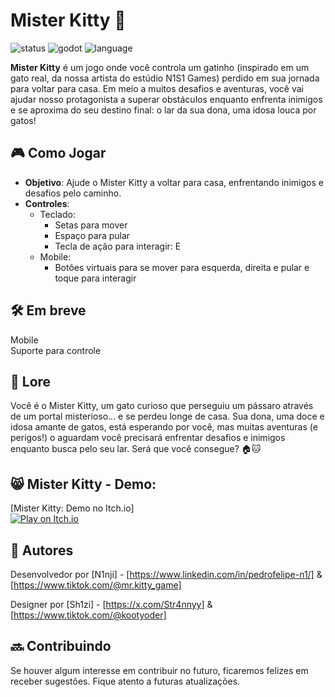# Mister Kitty 🐾

![status](https://img.shields.io/badge/status-em%20desenvolvimento-yellow)
![godot](https://img.shields.io/badge/Godot-4.4-blue)
![language](https://img.shields.io/badge/linguagem-GDScript-purple)


**Mister Kitty** é um jogo onde você controla um gatinho (inspirado em um gato real, da nossa artista do estúdio N1S1 Games) perdido em sua jornada para voltar para casa. 
Em meio a muitos desafios e aventuras, você vai ajudar nosso protagonista a superar obstáculos enquanto enfrenta inimigos e se aproxima do seu destino final: o lar da sua dona, uma idosa louca por gatos!

## 🎮 Como Jogar

- **Objetivo**: Ajude o Mister Kitty a voltar para casa, enfrentando inimigos e desafios pelo caminho.
- **Controles**:
  - Teclado:
    - Setas para mover
    - Espaço para pular
    - Tecla de ação para interagir: E
  - Mobile:
    - Botões virtuais para se mover para esquerda, direita e pular e toque para interagir

## 🛠️ Em breve
Mobile </br>
Suporte para controle

## 📝 Lore

Você é o Mister Kitty, um gato curioso que perseguiu um pássaro através de um portal misterioso... e se perdeu longe de casa.
Sua dona, uma doce e idosa amante de gatos, está esperando por você, mas muitas aventuras (e perigos!) o aguardam você precisará enfrentar desafios e inimigos enquanto busca pelo seu lar. Será que você consegue? 🏠🐱

## 😸 Mister Kitty - Demo:
[Mister Kitty: Demo no Itch.io] </br>
[![Play on Itch.io](https://img.shields.io/badge/Play-Mister%20Kitty-red?style=for-the-badge&logo=itch-io)](https://n1nji.itch.io/mister-kitty)

## 📜 Autores

Desenvolvedor por [N1nji] - [https://www.linkedin.com/in/pedrofelipe-n1/] & [https://www.tiktok.com/@mr.kitty_game]

Designer por [Sh1zi] - [https://x.com/Str4nnyy] & [https://www.tiktok.com/@kootyoder]

## 🔜 Contribuindo

Se houver algum interesse em contribuir no futuro, ficaremos felizes em receber sugestões. Fique atento a futuras atualizações.

